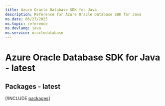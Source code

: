```yaml
---
title: Azure Oracle Database SDK for Java
description: Reference for Azure Oracle Database SDK for Java
ms.date: 06/27/2025
ms.topic: reference
ms.devlang: java
ms.service: oracledatabase
---
```

# Azure Oracle Database SDK for Java - latest
## Packages - latest
[!INCLUDE [packages](oracle-database-index.md)]